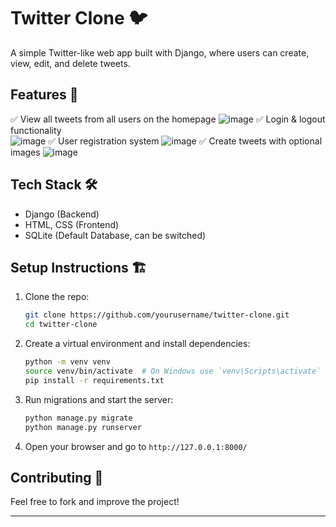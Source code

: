 # Twitter Clone 🐦  

A simple Twitter-like web app built with Django, where users can create, view, edit, and delete tweets.  

## Features 🚀  
✅ View all tweets from all users on the homepage
![image](https://github.com/user-attachments/assets/770ddd1e-8855-432b-8fda-6f05e25ffa3f)
✅ Login & logout functionality  
![image](https://github.com/user-attachments/assets/04a49b5d-592c-46df-b223-fd5aaeab0106)
✅ User registration system 
![image](https://github.com/user-attachments/assets/6d4b422d-0760-4fee-b413-3ebf6eecc813)
✅ Create tweets with optional images
![image](https://github.com/user-attachments/assets/c9bf7294-dc25-4861-92a8-9601251d48c2)

## Tech Stack 🛠  
- Django (Backend)  
- HTML, CSS (Frontend)  
- SQLite (Default Database, can be switched)  

## Setup Instructions 🏗  
1. Clone the repo:  
   ```bash
   git clone https://github.com/yourusername/twitter-clone.git
   cd twitter-clone
   ```
2. Create a virtual environment and install dependencies:  
   ```bash
   python -m venv venv
   source venv/bin/activate  # On Windows use `venv\Scripts\activate`
   pip install -r requirements.txt
   ```
3. Run migrations and start the server:  
   ```bash
   python manage.py migrate
   python manage.py runserver
   ```
4. Open your browser and go to `http://127.0.0.1:8000/`  

## Contributing 🤝  
Feel free to fork and improve the project!  

---
